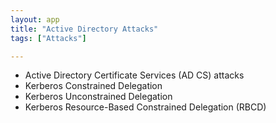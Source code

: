 ```yaml
---
layout: app
title: "Active Directory Attacks"
tags: ["Attacks"]

---
```



* Active Directory Certificate Services (AD CS) attacks
* Kerberos Constrained Delegation
* Kerberos Unconstrained Delegation
* Kerberos Resource-Based Constrained Delegation (RBCD)
